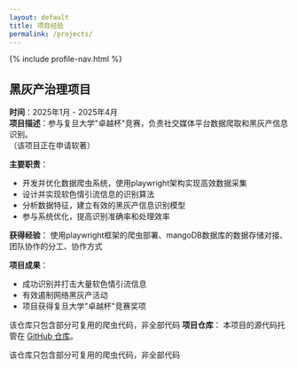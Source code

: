 ```yaml
---
layout: default
title: 项目经验
permalink: /projects/
---
```


{% include profile-nav.html %}

## 黑灰产治理项目
**时间**：2025年1月 - 2025年4月  
**项目描述**：参与复旦大学"卓越杯"竞赛，负责社交媒体平台数据爬取和黑灰产信息识别。  
（该项目正在申请软著）

**主要职责**：
- 开发并优化数据爬虫系统，使用playwright架构实现高效数据采集
- 设计并实现软色情引流信息的识别算法
- 分析数据特征，建立有效的黑灰产信息识别模型
- 参与系统优化，提高识别准确率和处理效率

**获得经验**：
  使用playwright框架的爬虫部署、mangoDB数据库的数据存储对接、团队协作的分工、协作方式

**项目成果**：
- 成功识别并打击大量软色情引流信息
- 有效遏制网络黑灰产活动
- 项目获得复旦大学"卓越杯"竞赛奖项

该仓库只包含部分可复用的爬虫代码，非全部代码
**项目仓库**：
本项目的源代码托管在 [GitHub 仓库](https://github.com/GyroJibering/BlibliCraweler)。

该仓库只包含部分可复用的爬虫代码，非全部代码

